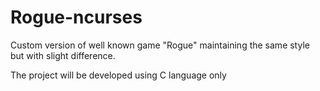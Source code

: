# Rogue-ncurses
Custom version of well known game "Rogue" maintaining the same style but with slight difference.


The project will be developed using C language only
